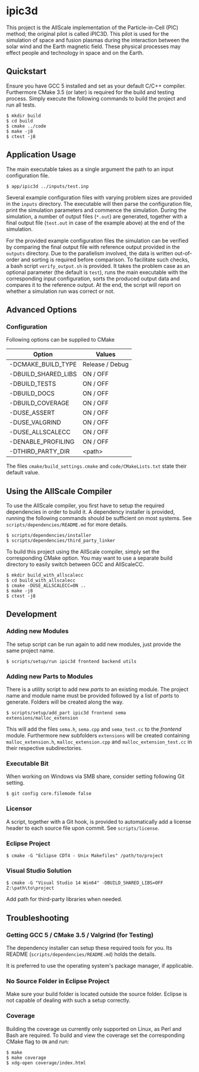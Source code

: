 # ipic3d

This project is the AllScale implementation of the Particle-in-Cell (PIC) method; 
the original pilot is called iPIC3D. This pilot is used for the simulation of space 
and fusion plasmas during the interaction between the solar wind and the Earth magnetic 
field. These physical processes may effect people and technology in space and on the Earth. 

## Quickstart

Ensure you have GCC 5 installed and set as your default C/C++ compiler.
Furthermore CMake 3.5 (or later) is required for the build and testing process.
Simply execute the following commands to build the project and run all tests.

    $ mkdir build
    $ cd build
    $ cmake ../code
    $ make -j8
    $ ctest -j8

## Application Usage

The main executable takes as a single argument the path to an input 
configuration file.

    $ app/ipic3d ../inputs/test.inp

Several example configuration files with varying problem sizes are provided in
the `inputs` directory. The executable will then parse the configuration file, 
print the simulation parameters and commence the simulation. During the 
simulation, a number of output files (`*.out`) are generated, together with a 
final output file (`test.out` in case of the example above) at the end of the 
simulation.

For the provided example configuration files the simulation can be verified by
comparing the final output file with reference output provided in the `outputs`
directory. Due to the parallelism involved, the data is written out-of-order
and sorting is required before comparison. To facilitate such checks, a bash 
script `verify_output.sh` is provided. It takes the problem case as an optional
parameter (the default is `test`), runs the main executable with the 
corresponding input configuration, sorts the produced output data and compares 
it to the reference output. At the end, the script will report on whether a 
simulation run was correct or not.

## Advanced Options

### Configuration

Following options can be supplied to CMake

| Option              | Values          |
| ------------------- | --------------- |
| -DCMAKE_BUILD_TYPE  | Release / Debug |
| -DBUILD_SHARED_LIBS | ON / OFF        |
| -DBUILD_TESTS       | ON / OFF        |
| -DBUILD_DOCS        | ON / OFF        |
| -DBUILD_COVERAGE    | ON / OFF        |
| -DUSE_ASSERT        | ON / OFF        |
| -DUSE_VALGRIND      | ON / OFF        |
| -DUSE_ALLSCALECC    | ON / OFF        |
| -DENABLE_PROFILING  | ON / OFF        |
| -DTHIRD_PARTY_DIR   | \<path\>        |

The files `cmake/build_settings.cmake` and `code/CMakeLists.txt` state their
default value.

## Using the AllScale Compiler

To use the AllScale compiler, you first have to setup the required dependencies
in order to build it. A dependency installer is provided, running the following
commands should be sufficient on most systems. See
`scripts/dependencies/README.md` for more details.

    $ scripts/dependencies/installer
    $ scripts/dependencies/third_party_linker

To build this project using the AllScale compiler, simply set the corresponding
CMake option. You may want to use a separate build directory to easily switch
between GCC and AllScaleCC.

    $ mkdir build_with_allscalecc
    $ cd build_with_allscalecc
    $ cmake -DUSE_ALLSCALECC=ON ..
    $ make -j8
    $ ctest -j8

## Development

### Adding new Modules

The setup script can be run again to add new modules, just provide the same
project name.

    $ scripts/setup/run ipic3d frontend backend utils

### Adding new Parts to Modules

There is a utility script to add new *parts* to an existing module. The project
name and module name must be provided followed by a list of *parts* to
generate. Folders will be created along the way.

    $ scripts/setup/add_part ipic3d frontend sema extensions/malloc_extension

This will add the files `sema.h`, `sema.cpp` and `sema_test.cc` to the
*frontend* module. Furthermore new subfolders `extensions` will be created
containing `malloc_extension.h`, `malloc_extension.cpp` and
`malloc_extension_test.cc` in their respective subdirectories.

### Executable Bit

When working on Windows via SMB share, consider setting following Git setting.

    $ git config core.filemode false

### Licensor

A script, together with a Git hook, is provided to automatically add a license
header to each source file upon commit. See `scripts/license`.

### Eclipse Project

    $ cmake -G "Eclipse CDT4 - Unix Makefiles" /path/to/project

### Visual Studio Solution

    $ cmake -G "Visual Studio 14 Win64" -DBUILD_SHARED_LIBS=OFF Z:\path\to\project

Add path for third-party libraries when needed.

## Troubleshooting

### Getting GCC 5 / CMake 3.5 / Valgrind (for Testing)

The dependency installer can setup these required tools for you. Its README
(`scripts/dependencies/README.md`) holds the details.

It is preferred to use the operating system's package manager, if applicable.

### No Source Folder in Eclipse Project

Make sure your build folder is located outside the source folder. Eclipse is
not capable of dealing with such a setup correctly.

### Coverage

Building the coverage us currently only supported on Linux, as Perl and Bash
are required. To build and view the coverage set the corresponding CMake flag
to `ON` and run:

    $ make
    $ make coverage
    $ xdg-open coverage/index.html
